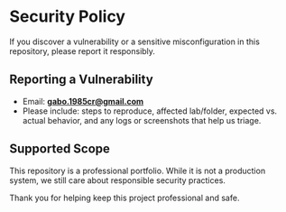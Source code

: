 # Security Policy

If you discover a vulnerability or a sensitive misconfiguration in this repository, please report it responsibly.

## Reporting a Vulnerability
- Email: **gabo.1985cr@gmail.com**
- Please include: steps to reproduce, affected lab/folder, expected vs. actual behavior, and any logs or screenshots that help us triage.

## Supported Scope
This repository is a professional portfolio. While it is not a production system, we still care about responsible security practices.

Thank you for helping keep this project professional and safe.
